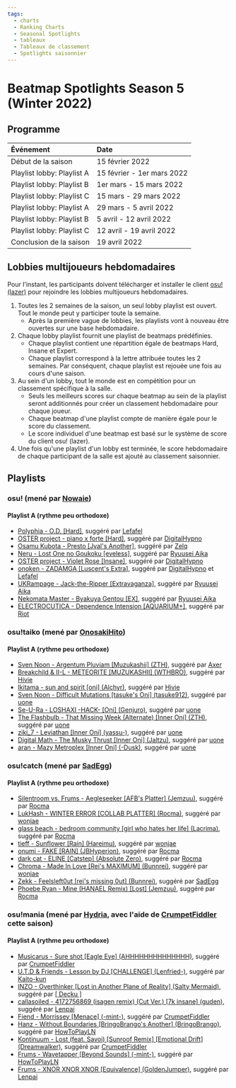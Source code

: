 ```yaml
---
tags:
  - charts
  - Ranking Charts
  - Seasonal Spotlights
  - tableaux
  - Tableaux de classement
  - Spotlights saisonnier
---
```


# Beatmap Spotlights Season 5 (Winter 2022)

## Programme

| Événement | Date |
| :-- | :-- |
| Début de la saison | 15 février 2022 |
| Playlist lobby: Playlist A | 15 février - 1er mars 2022 |
| Playlist lobby: Playlist B | 1er mars - 15 mars 2022 |
| Playlist lobby: Playlist C | 15 mars - 29 mars 2022 |
| Playlist lobby: Playlist A | 29 mars - 5 avril 2022 |
| Playlist lobby: Playlist B | 5 avril - 12 avril 2022 |
| Playlist lobby: Playlist C | 12 avril - 19 avril 2022 |
| Conclusion de la saison | 19 avril 2022 |

## Lobbies multijoueurs hebdomadaires

Pour l'instant, les participants doivent télécharger et installer le client [osu! (lazer)](https://github.com/ppy/osu/releases) pour rejoindre les lobbies multijoueurs hebdomadaires.

1. Toutes les 2 semaines de la saison, un seul lobby playlist est ouvert. Tout le monde peut y participer toute la semaine. 
   - Après la première vague de lobbies, les playlists vont à nouveau être ouvertes sur une base hebdomadaire.
2. Chaque lobby playlist fournit une playlist de beatmaps prédéfinies.
   - Chaque playlist contient une répartition égale de beatmaps Hard, Insane et Expert.
   - Chaque playlist correspond à la lettre attribuée toutes les 2 semaines. Par conséquent, chaque playlist est rejouée une fois au cours d'une saison. 
3. Au sein d'un lobby, tout le monde est en compétition pour un classement spécifique à la salle.
   - Seuls les meilleurs scores sur chaque beatmap au sein de la playlist seront additionnés pour créer un classement hebdomadaire pour chaque joueur.
   - Chaque beatmap d'une playlist compte de manière égale pour le score du classement.
   - Le score individuel d'une beatmap est basé sur le système de score du client osu! (lazer).
4. Une fois qu'une playlist d'un lobby est terminée, le score hebdomadaire de chaque participant de la salle est ajouté au classement saisonnier.

## Playlists

### osu! (mené par [Nowaie](https://osu.ppy.sh/users/5428909))

#### Playlist A (rythme peu orthodoxe)

- [Polyphia - O.D. \[Hard\]](https://osu.ppy.sh/beatmapsets/1378026#osu/2850639), suggéré par [Lefafel](https://osu.ppy.sh/users/2295850)
- [OSTER project - piano x forte \[Hard\]](https://osu.ppy.sh/beatmapsets/1296249#osu/2983635), suggéré par [DigitalHypno](https://osu.ppy.sh/users/4384207)
- [Osamu Kubota - Presto \[Jval's Another\]](https://osu.ppy.sh/beatmapsets/1452332#osu/3005290), suggéré par [Zelq](https://osu.ppy.sh/users/8953955)
- [Neru - Lost One no Goukoku \[eveless\]](https://osu.ppy.sh/beatmapsets/83547#osu/230641), suggéré par [Ryuusei Aika](https://osu.ppy.sh/users/7777875)
- [OSTER project - Violet Rose \[Insane\]](https://osu.ppy.sh/beatmapsets/1178488#osu/2457698), suggéré par [DigitalHypno](https://osu.ppy.sh/users/4384207)
- [onoken - ZADAMGA \[Luscent's Extra\]](https://osu.ppy.sh/beatmapsets/1492550#osu/3188917), suggéré par [DigitalHypno](https://osu.ppy.sh/users/4384207) et [Lefafel](https://osu.ppy.sh/users/2295850)
- [UKRampage - Jack-the-Ripper \[Extravaganza\]](https://osu.ppy.sh/beatmapsets/1333932#osu/3274710), suggéré par [Ryuusei Aika](https://osu.ppy.sh/users/7777875)
- [Nekomata Master - Byakuya Gentou \[EX\]](https://osu.ppy.sh/beatmapsets/36849#osu/119375), suggéré par [Ryuusei Aika](https://osu.ppy.sh/users/7777875)
- [ELECTROCUTICA - Dependence Intension \[AQUARIUM+\]](https://osu.ppy.sh/beatmapsets/1402842#osu/2893781), suggéré par [Riot](https://osu.ppy.sh/users/4256461)

### osu!taiko (mené par [OnosakiHito](https://osu.ppy.sh/users/290128))

#### Playlist A (rythme peu orthodoxe)

- [Sven Noon - Argentum Pluviam \[Muzukashii\] (ZTH)](https://osu.ppy.sh/beatmapsets/1523642#taiko/3200785), suggéré par [Axer](https://osu.ppy.sh/users/7299864)
- [Breakchild & II-L - METEORITE \[MUZUKASHII\] (WTHBRO)](https://osu.ppy.sh/beatmapsets/1487513#taiko/3109255), suggéré par [Hivie](https://osu.ppy.sh/users/14102976)
- [Ikitama - sun and spirit \[oni\] (Alchyr)](https://osu.ppy.sh/beatmapsets/1413087#taiko/2954454), suggéré par [Hivie](https://osu.ppy.sh/users/14102976)
- [Sven Noon - Difficult Mutations \[tasuke's Oni\] (tasuke912)](https://osu.ppy.sh/beatmapsets/935842#taiko/2583939), suggéré par [uone](https://osu.ppy.sh/users/5321719)
- [Se-U-Ra - LOSHAXI -HACK- \[Oni\] (Genjuro)](https://osu.ppy.sh/beatmapsets/1094418#taiko/2287922), suggéré par [uone](https://osu.ppy.sh/users/5321719)
- [The Flashbulb - That Missing Week (Alternate) \[Inner Oni\] (ZTH)](https://osu.ppy.sh/beatmapsets/931375#taiko/1944768), suggéré par [uone](https://osu.ppy.sh/users/5321719)
- [ziki_7 - Leviathan \[Inner Oni\] (yassu-)](https://osu.ppy.sh/beatmapsets/1013884#taiko/2122025), suggéré par [uone](https://osu.ppy.sh/users/5321719)
- [Digital Math - The Musky Thrust \[Inner Oni\] (Jaltzu)](https://osu.ppy.sh/beatmapsets/1153833#taiko/2408145), suggéré par [uone](https://osu.ppy.sh/users/5321719)
- [aran - Mazy Metroplex \[Inner Oni\] (-Dusk)](https://osu.ppy.sh/beatmapsets/1449961#taiko/2981096), suggéré par [uone](https://osu.ppy.sh/users/5321719)

### osu!catch (mené par [SadEgg](https://osu.ppy.sh/users/10278243))

#### Playlist A (rythme peu orthodoxe)

- [Silentroom vs. Frums - Aegleseeker \[AFB's Platter\] (Jemzuu)](https://osu.ppy.sh/beatmapsets/1460413#fruits/3024973), suggéré par [Rocma](https://osu.ppy.sh/users/566276)
- [LukHash - WINTER ERROR \[COLLAB PLATTER\] (Rocma)](https://osu.ppy.sh/beatmapsets/1031668#fruits/2163462), suggéré par [wonjae](https://osu.ppy.sh/users/5032045)
- [glass beach - bedroom community \[girl who hates her life\] (Lacrima)](https://osu.ppy.sh/beatmapsets/1556085#fruits/3178862), suggéré par [Rocma](https://osu.ppy.sh/users/566276)
- [tieff - Sunflower \[Rain\] (Hareimu)](https://osu.ppy.sh/beatmapsets/985106#fruits/2061108), suggéré par [wonjae](https://osu.ppy.sh/users/5032045)
- [onumi - FAKE \[RAIN\] (JBHyperion)](https://osu.ppy.sh/beatmapsets/934785#fruits/2023545), suggéré par [Rocma](https://osu.ppy.sh/users/566276)
- [dark cat - ELINE \[Catstep\] (Absolute Zero)](https://osu.ppy.sh/beatmapsets/1064394#fruits/2228562), suggéré par [Rocma](https://osu.ppy.sh/users/566276)
- [Chroma - Made In Love \[Rei's MAXIMUM\] (Bunnrei)](https://osu.ppy.sh/beatmapsets/1028944#fruits/2151543), suggéré par [wonjae](https://osu.ppy.sh/users/5032045)
- [Zekk - Feelsleft0ut \[rei's missing 0ut\] (Bunnrei)](https://osu.ppy.sh/beatmapsets/1145368#fruits/2391319), suggéré par [SadEgg](https://osu.ppy.sh/users/10278243)
- [Phoebe Ryan - Mine (HANAEL Remix) \[Lost\] (Jemzuu)](https://osu.ppy.sh/beatmapsets/1222143#fruits/2542067), suggéré par [Rocma](https://osu.ppy.sh/users/566276)

### osu!mania (mené par [Hydria](https://osu.ppy.sh/users/808176), avec l'aide de [CrumpetFiddler](https://osu.ppy.sh/users/3518705) cette saison)

#### Playlist A (rythme peu orthodoxe)

- [Musicarus - Sure shot \[Eagle Eye\] (AHHHHHHHHHHHHHH)](https://osu.ppy.sh/beatmapsets/1366536#mania/2826333), suggéré par [CrumpetFiddler](https://osu.ppy.sh/users/3518705)
- [U.T.D & Friends - Lesson by DJ \[CHALLENGE\] (Lenfried-)](https://osu.ppy.sh/beatmapsets/704987#mania/1491195), suggéré par [Kaito-kun](https://osu.ppy.sh/users/4715184)
- [INZO - Overthinker \[Lost in Another Plane of Reality\] (Salty Mermaid)](https://osu.ppy.sh/beatmapsets/1517494#mania/3106553), suggéré par [\[ Decku \]](https://osu.ppy.sh/users/13360768)
- [callasoiled - 4172756869 (isagen remix) (Cut Ver.) \[7k insane\] (guden)](https://osu.ppy.sh/beatmapsets/1334074#mania/2763839), suggéré par [Lenpai](https://osu.ppy.sh/users/5314573)
- [Fiend - Morrissey \[Menace\] (-mint-)](https://osu.ppy.sh/beatmapsets/1358575#mania/2811365), suggéré par [CrumpetFiddler](https://osu.ppy.sh/users/3518705)
- [Hanz - Without Boundaries \[BringoBrango's Another\] (BringoBrango)](https://osu.ppy.sh/beatmapsets/1067037#mania/2285505), suggéré par [HowToPlayLN](https://osu.ppy.sh/users/10879600)
- [Kontinuum - Lost (feat. Savoi) \[Sunroof Remix\] \[Emotional Drift\] (Dreamwalker)](https://osu.ppy.sh/beatmapsets/624059#mania/1321781), suggéré par [CrumpetFiddler](https://osu.ppy.sh/users/3518705)
- [Frums - Wavetapper \[Beyond Sounds\] (-mint-)](https://osu.ppy.sh/beatmapsets/866661#mania/2208846), suggéré par [HowToPlayLN](https://osu.ppy.sh/users/10879600)
- [Frums - XNOR XNOR XNOR \[Equivalence\] (GoldenJumper)](https://osu.ppy.sh/beatmapsets/1341013#mania/2777899), suggéré par [Lenpai](https://osu.ppy.sh/users/5314573)
